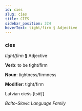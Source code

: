 ```yaml
---
id: cies
slug: cies
title: CİES
sidebar_position: 324
hoverText: tight/firm § Adjective
---
```


### cies

*tight/firm* **§** Adjective

**Verb**: to be tight/firm

**Noun**: tightness/firmness

**Modifier**: tight/firm

Latvian ciešs [tsiɛ̂ʃ]

*Balto-Slavic Language Family*